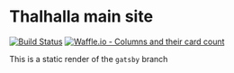 # Thalhalla main site

[![Build Status](https://travis-ci.org/Legitblock/legitblock.github.io.svg?branch=gatsby)](https://travis-ci.org/Legitblock/legitblock.github.io)
[![Waffle.io - Columns and their card count](https://badge.waffle.io/Legitblock/legitblock.svg?columns=all)](https://waffle.io/Legitblock/legitblock)


This is a static render of the `gatsby` branch
